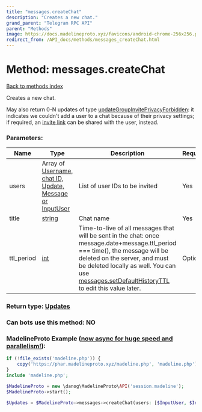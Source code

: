 ```yaml
---
title: "messages.createChat"
description: "Creates a new chat."
grand_parent: "Telegram RPC API"
parent: "Methods"
image: https://docs.madelineproto.xyz/favicons/android-chrome-256x256.png
redirect_from: /API_docs/methods/messages_createChat.html
---
```

# Method: messages.createChat
[Back to methods index](index.html)



Creates a new chat.

May also return 0-N updates of type [updateGroupInvitePrivacyForbidden](../constructors/updateGroupInvitePrivacyForbidden.html): it indicates we couldn't add a user to a chat because of their privacy settings; if required, an [invite link](https://core.telegram.org/api/invites) can be shared with the user, instead.

### Parameters:

| Name     |    Type       | Description | Required |
|----------|---------------|-------------|----------|
|users|Array of [Username, chat ID, Update, Message or InputUser](/API_docs/types/InputUser.html) | List of user IDs to be invited | Yes|
|title|[string](/API_docs/types/string.html) | Chat name | Yes|
|ttl\_period|[int](/API_docs/types/int.html) | Time-to-live of all messages that will be sent in the chat: once message.date+message.ttl\_period === time(), the message will be deleted on the server, and must be deleted locally as well. You can use [messages.setDefaultHistoryTTL](../methods/messages.setDefaultHistoryTTL.html) to edit this value later. | Optional|


### Return type: [Updates](/API_docs/types/Updates.html)

### Can bots use this method: **NO**


### MadelineProto Example ([now async for huge speed and parallelism!](https://docs.madelineproto.xyz/docs/ASYNC.html)):


```php
if (!file_exists('madeline.php')) {
    copy('https://phar.madelineproto.xyz/madeline.php', 'madeline.php');
}
include 'madeline.php';

$MadelineProto = new \danog\MadelineProto\API('session.madeline');
$MadelineProto->start();

$Updates = $MadelineProto->messages->createChat(users: [$InputUser, $InputUser], title: 'string', ttl_period: $int, );
```


